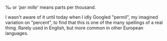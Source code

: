<!--
.. title: TIL: ‰ is per mille
.. slug: til-per-mille
.. date: 2020-10-17 00:25:45 UTC-05:00
.. tags: til,english,math
.. category: 
.. link: 
.. description: 
.. type: text
-->

‰ or _'per mille'_ means parts per thousand.

I wasn't aware of it until today when I idly Googled "permil", my imagined
variation on "percent", to find that this is one of the many spellings of
a real thing. Rarely used in English, but more common in other European
languages.

